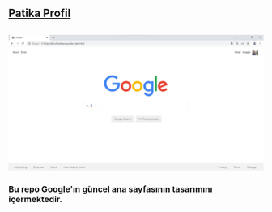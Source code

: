 [Patika Profil](https://app.patika.dev/alicnblt)
---
![Image](/assest/google-home.jpg)
---
### Bu repo Google'ın güncel ana sayfasının tasarımını içermektedir.
